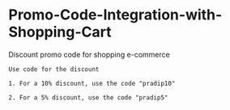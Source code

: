 # Promo-Code-Integration-with-Shopping-Cart

Discount promo code for shopping e-commerce

```
Use code for the discount

1. For a 10% discount, use the code "pradip10"

2. For a 5% discount, use the code "pradip5" 
```
